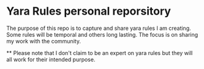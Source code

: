 # Yara Rules personal reporsitory

The purpose of this repo is to capture and share yara rules I am creating. Some rules will be temporal and others long lasting. The focus is on sharing my work with the community. 

** Please note that I don't claim to be an expert on yara rules but they will all work for their intended purpose.
